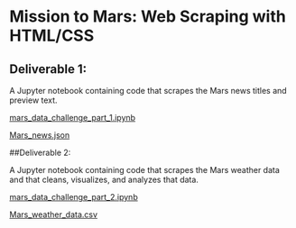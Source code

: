 # Mission to Mars: Web Scraping with HTML/CSS


## Deliverable 1: 

A Jupyter notebook containing code that scrapes the Mars news titles and preview text.

[mars_data_challenge_part_1.ipynb](https://github.com/ArmineKhanan/Mission-to-Mars---Web-Scraping-with-HTML-CSS/blob/main/mars_data_challenge_part_1.ipynb)

[Mars_news.json](https://github.com/ArmineKhanan/Mission-to-Mars---Web-Scraping-with-HTML-CSS/blob/main/Mars_news.json)


##Deliverable 2: 

A Jupyter notebook containing code that scrapes the Mars weather data and that cleans, visualizes, and analyzes that data.

[mars_data_challenge_part_2.ipynb](https://github.com/ArmineKhanan/Mission-to-Mars---Web-Scraping-with-HTML-CSS/blob/main/mars_data_challenge_part_2.ipynb)

[Mars_weather_data.csv](https://github.com/ArmineKhanan/Mission-to-Mars---Web-Scraping-with-HTML-CSS/blob/main/Mars_weather_data.csv)

